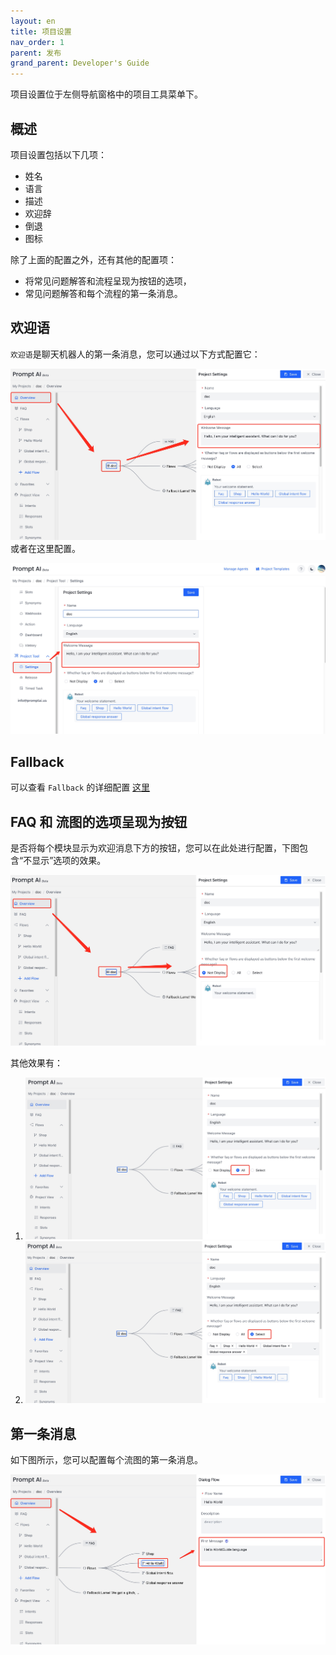 ```yaml
---
layout: en
title: 项目设置
nav_order: 1
parent: 发布
grand_parent: Developer's Guide
---
```

项目设置位于左侧导航窗格中的项目工具菜单下。

## 概述
项目设置包括以下几项：
- 姓名
- 语言
- 描述
- 欢迎辞
- 倒退
- 图标

除了上面的配置之外，还有其他的配置项：
- 将常见问题解答和流程呈现为按钮的选项，
- 常见问题解答和每个流程的第一条消息。

## 欢迎语
`欢迎语`是聊天机器人的第一条消息，您可以通过以下方式配置它：

![welcome_config_1](/assets/images/tutorial/welcome_config_1.jpg)
或者在这里配置。

![welcome_config_2](/assets/images/tutorial/welcome_config_2.jpg)

## Fallback
可以查看 `Fallback` 的详细配置 [这里](https://doc.promptai.us/docs/tutorial/default_reply/)

## FAQ 和 流图的选项呈现为按钮
是否将每个模块显示为欢迎消息下方的按钮，您可以在此处进行配置，下图包含“不显示”选项的效果。

![as_button_1](/assets/images/tutorial/as_button_1.jpg)

其他效果有：

1. ![as_button_2](/assets/images/tutorial/as_button_2.jpg)
2. ![as_button_3](/assets/images/tutorial/as_button_3.jpg)

## 第一条消息
如下图所示，您可以配置每个流图的第一条消息。

![guide_word_1](/assets/images/tutorial/guide_word_1.jpg)
